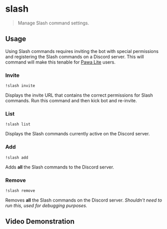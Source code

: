 # slash
> Manage Slash command settings.

## Usage
Using Slash commands requires inviting the bot with special permissions and registering the Slash commands on a Discord server. This will command will make this tenable for [Pawa Lite](/pawalite) users.

### Invite
```
!slash invite
```

Displays the invite URL that contains the correct permissions for Slash commands. Run this command and then kick bot and re-invite.

### List
```
!slash list
```

Displays the Slash commands currently active on the Discord server.

### Add
```
!slash add
```

Adds **all** the Slash commands to the Discord server.

### Remove
```
!slash remove
```

Removes **all** the Slash commands on the Discord server. _Shouldn't need to run this, used for debugging purposes._

## Video Demonstration

